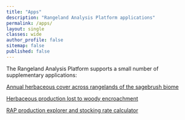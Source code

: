 ```yaml
---
title: "Apps"
description: "Rangeland Analysis Platform applications"
permalink: /apps/
layout: single
classes: wide
author_profile: false
sitemap: false
published: false
---
```


The Rangeland Analysis Platform supports a small number of supplementary
applications:

[Annual herbaceous cover across rangelands of the sagebrush biome](/cheatgrass/)

[Herbaceous production lost to woody encroachment](/yield-gap/) 

[RAP production explorer and stocking rate calculator](/production-explorer)
